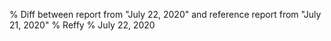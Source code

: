 % Diff between report from "July 22, 2020" and reference report from "July 21, 2020"
% Reffy
% July 22, 2020

